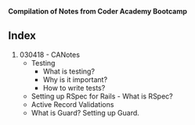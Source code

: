 **Compilation of Notes from Coder Academy Bootcamp**

## Index
1. 030418 - CANotes
    - Testing
        - What is testing?
        - Why is it important?
        - How to write tests?
    - Setting up RSpec for Rails - What is RSpec?
    - Active Record Validations
    - What is Guard? Setting up Guard.
